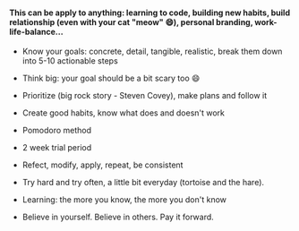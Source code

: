 #### This can be apply to anything: learning to code, building new habits, build relationship (even with your cat "meow" :smile:), personal branding, work-life-balance...

- Know your goals: concrete, detail, tangible, realistic, break them down into 5-10 actionable steps

- Think big: your goal should be a bit scary too :smile:

- Prioritize (big rock story - Steven Covey), make plans and follow it

- Create good habits, know what does and doesn't work

- Pomodoro method

- 2 week trial period

- Refect, modify, apply, repeat, be consistent

- Try hard and try often, a little bit everyday (tortoise and the hare).

- Learning: the more you know, the more you don't know

- Believe in yourself. Believe in others. Pay it forward.
